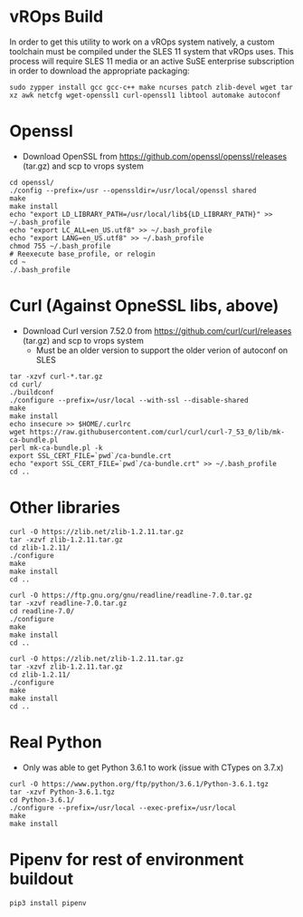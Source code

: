 # vROps Build

In order to get this utility to work on a vROps system natively, a custom toolchain must be compiled under the SLES 11
system that vROps uses.  This process will require SLES 11 media or an active SuSE enterprise subscription in order to
download the appropriate packaging:

```
sudo zypper install gcc gcc-c++ make ncurses patch zlib-devel wget tar xz awk netcfg wget-openssl1 curl-openssl1 libtool automake autoconf
```

# Openssl
* Download OpenSSL from https://github.com/openssl/openssl/releases (tar.gz) and scp to vrops system
```
cd openssl/
./config --prefix=/usr --openssldir=/usr/local/openssl shared
make
make install
echo "export LD_LIBRARY_PATH=/usr/local/lib${LD_LIBRARY_PATH}" >> ~/.bash_profile
echo "export LC_ALL=en_US.utf8" >> ~/.bash_profile
echo "export LANG=en_US.utf8" >> ~/.bash_profile
chmod 755 ~/.bash_profile
# Reexecute base_profile, or relogin
cd ~
./.bash_profile
```


# Curl (Against OpneSSL libs, above)
* Download Curl version 7.52.0 from https://github.com/curl/curl/releases (tar.gz) and scp to vrops system
  * Must be an older version to support the older verion of autoconf on SLES
```
tar -xzvf curl-*.tar.gz
cd curl/
./buildconf
./configure --prefix=/usr/local --with-ssl --disable-shared
make
make install
echo insecure >> $HOME/.curlrc
wget https://raw.githubusercontent.com/curl/curl/curl-7_53_0/lib/mk-ca-bundle.pl
perl mk-ca-bundle.pl -k
export SSL_CERT_FILE=`pwd`/ca-bundle.crt
echo "export SSL_CERT_FILE=`pwd`/ca-bundle.crt" >> ~/.bash_profile
cd ..
```

# Other libraries

```
curl -O https://zlib.net/zlib-1.2.11.tar.gz
tar -xzvf zlib-1.2.11.tar.gz
cd zlib-1.2.11/
./configure
make
make install
cd ..

curl -O https://ftp.gnu.org/gnu/readline/readline-7.0.tar.gz
tar -xzvf readline-7.0.tar.gz
cd readline-7.0/
./configure
make
make install
cd ..

curl -O https://zlib.net/zlib-1.2.11.tar.gz
tar -xzvf zlib-1.2.11.tar.gz
cd zlib-1.2.11/
./configure
make
make install
cd ..
```

# Real Python
* Only was able to get Python 3.6.1 to work (issue with CTypes on 3.7.x)
```
curl -O https://www.python.org/ftp/python/3.6.1/Python-3.6.1.tgz
tar -xzvf Python-3.6.1.tgz
cd Python-3.6.1/
./configure --prefix=/usr/local --exec-prefix=/usr/local
make
make install
```

# Pipenv for rest of environment buildout
```
pip3 install pipenv
```
